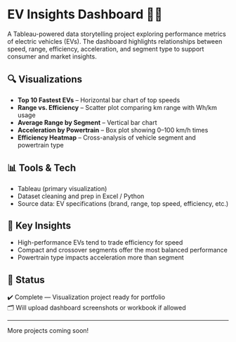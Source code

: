 # EV Insights Dashboard 🚗🔋

A Tableau-powered data storytelling project exploring performance metrics of electric vehicles (EVs). The dashboard highlights relationships between speed, range, efficiency, acceleration, and segment type to support consumer and market insights.

## 🔍 Visualizations

- **Top 10 Fastest EVs** – Horizontal bar chart of top speeds
- **Range vs. Efficiency** – Scatter plot comparing km range with Wh/km usage
- **Average Range by Segment** – Vertical bar chart
- **Acceleration by Powertrain** – Box plot showing 0–100 km/h times
- **Efficiency Heatmap** – Cross-analysis of vehicle segment and powertrain type

## 📊 Tools & Tech

- Tableau (primary visualization)
- Dataset cleaning and prep in Excel / Python
- Source data: EV specifications (brand, range, top speed, efficiency, etc.)

## 🎯 Key Insights

- High-performance EVs tend to trade efficiency for speed
- Compact and crossover segments offer the most balanced performance
- Powertrain type impacts acceleration more than segment

## 📁 Status

✔️ Complete — Visualization project ready for portfolio  
🗂️ Will upload dashboard screenshots or workbook if allowed

---

More projects coming soon!
